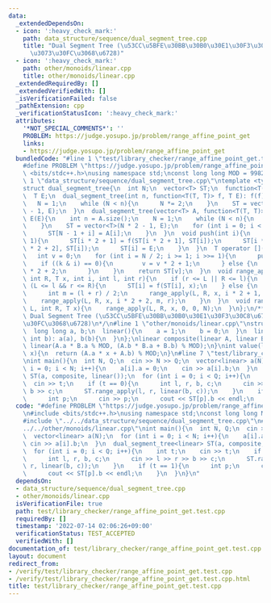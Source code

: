 ```yaml
---
data:
  _extendedDependsOn:
  - icon: ':heavy_check_mark:'
    path: data_structure/sequence/dual_segment_tree.cpp
    title: "Dual Segment Tree (\u53CC\u5BFE\u30BB\u30B0\u30E1\u30F3\u30C8\u6728\u3001\
      \u3073\u30FC\u3068\u6728)"
  - icon: ':heavy_check_mark:'
    path: other/monoids/linear.cpp
    title: other/monoids/linear.cpp
  _extendedRequiredBy: []
  _extendedVerifiedWith: []
  _isVerificationFailed: false
  _pathExtension: cpp
  _verificationStatusIcon: ':heavy_check_mark:'
  attributes:
    '*NOT_SPECIAL_COMMENTS*': ''
    PROBLEM: https://judge.yosupo.jp/problem/range_affine_point_get
    links:
    - https://judge.yosupo.jp/problem/range_affine_point_get
  bundledCode: "#line 1 \"test/library_checker/range_affine_point_get.test.cpp\"\n\
    #define PROBLEM \"https://judge.yosupo.jp/problem/range_affine_point_get\"\n#include\
    \ <bits/stdc++.h>\nusing namespace std;\nconst long long MOD = 998244353;\n#line\
    \ 1 \"data_structure/sequence/dual_segment_tree.cpp\"\ntemplate <typename T>\n\
    struct dual_segment_tree{\n  int N;\n  vector<T> ST;\n  function<T(T, T)> f;\n\
    \  T E;\n  dual_segment_tree(int n, function<T(T, T)> f, T E): f(f), E(E){\n \
    \   N = 1;\n    while (N < n){\n      N *= 2;\n    }\n    ST = vector<T>(N * 2\
    \ - 1, E);\n  }\n  dual_segment_tree(vector<T> A, function<T(T, T)> f, T E): f(f),\
    \ E(E){\n    int n = A.size();\n    N = 1;\n    while (N < n){\n      N *= 2;\n\
    \    }\n    ST = vector<T>(N * 2 - 1, E);\n    for (int i = 0; i < n; i++){\n\
    \      ST[N - 1 + i] = A[i];\n    }\n  }\n  void push(int i){\n    if (i < N -\
    \ 1){\n      ST[i * 2 + 1] = f(ST[i * 2 + 1], ST[i]);\n      ST[i * 2 + 2] = f(ST[i\
    \ * 2 + 2], ST[i]);\n      ST[i] = E;\n    }\n  }\n  T operator [](int k){\n \
    \   int v = 0;\n    for (int i = N / 2; i >= 1; i >>= 1){\n      push(v);\n  \
    \    if ((k & i) == 0){\n        v = v * 2 + 1;\n      } else {\n        v = v\
    \ * 2 + 2;\n      }\n    }\n    return ST[v];\n  }\n  void range_apply(int L,\
    \ int R, T x, int i, int l, int r){\n    if (r <= L || R <= l){\n    } else if\
    \ (L <= l && r <= R){\n      ST[i] = f(ST[i], x);\n    } else {\n      push(i);\n\
    \      int m = (l + r) / 2;\n      range_apply(L, R, x, i * 2 + 1, l, m);\n  \
    \    range_apply(L, R, x, i * 2 + 2, m, r);\n    }\n  }\n  void range_apply(int\
    \ L, int R, T x){\n    range_apply(L, R, x, 0, 0, N);\n  }\n};\n/**\n * @brief\
    \ Dual Segment Tree (\u53CC\u5BFE\u30BB\u30B0\u30E1\u30F3\u30C8\u6728\u3001\u3073\
    \u30FC\u3068\u6728)\n*/\n#line 1 \"other/monoids/linear.cpp\"\nstruct linear{\n\
    \  long long a, b;\n  linear(){\n    a = 1;\n    b = 0;\n  }\n  linear(int a,\
    \ int b): a(a), b(b){\n  }\n};\nlinear composite(linear A, linear B){\n  return\
    \ linear(A.a * B.a % MOD, (A.b * B.a + B.b) % MOD);\n}\nint value(linear A, int\
    \ x){\n  return (A.a * x + A.b) % MOD;\n}\n#line 7 \"test/library_checker/range_affine_point_get.test.cpp\"\
    \nint main(){\n  int N, Q;\n  cin >> N >> Q;\n  vector<linear> a(N);\n  for (int\
    \ i = 0; i < N; i++){\n    a[i].a = 0;\n    cin >> a[i].b;\n  }\n  dual_segment_tree<linear>\
    \ ST(a, composite, linear());\n  for (int i = 0; i < Q; i++){\n    int t;\n  \
    \  cin >> t;\n    if (t == 0){\n      int l, r, b, c;\n      cin >> l >> r >>\
    \ b >> c;\n      ST.range_apply(l, r, linear(b, c));\n    }\n    if (t == 1){\n\
    \      int p;\n      cin >> p;\n      cout << ST[p].b << endl;\n    }\n  }\n}\n"
  code: "#define PROBLEM \"https://judge.yosupo.jp/problem/range_affine_point_get\"\
    \n#include <bits/stdc++.h>\nusing namespace std;\nconst long long MOD = 998244353;\n\
    #include \"../../data_structure/sequence/dual_segment_tree.cpp\"\n#include \"\
    ../../other/monoids/linear.cpp\"\nint main(){\n  int N, Q;\n  cin >> N >> Q;\n\
    \  vector<linear> a(N);\n  for (int i = 0; i < N; i++){\n    a[i].a = 0;\n   \
    \ cin >> a[i].b;\n  }\n  dual_segment_tree<linear> ST(a, composite, linear());\n\
    \  for (int i = 0; i < Q; i++){\n    int t;\n    cin >> t;\n    if (t == 0){\n\
    \      int l, r, b, c;\n      cin >> l >> r >> b >> c;\n      ST.range_apply(l,\
    \ r, linear(b, c));\n    }\n    if (t == 1){\n      int p;\n      cin >> p;\n\
    \      cout << ST[p].b << endl;\n    }\n  }\n}\n"
  dependsOn:
  - data_structure/sequence/dual_segment_tree.cpp
  - other/monoids/linear.cpp
  isVerificationFile: true
  path: test/library_checker/range_affine_point_get.test.cpp
  requiredBy: []
  timestamp: '2022-07-14 02:06:26+09:00'
  verificationStatus: TEST_ACCEPTED
  verifiedWith: []
documentation_of: test/library_checker/range_affine_point_get.test.cpp
layout: document
redirect_from:
- /verify/test/library_checker/range_affine_point_get.test.cpp
- /verify/test/library_checker/range_affine_point_get.test.cpp.html
title: test/library_checker/range_affine_point_get.test.cpp
---
```


